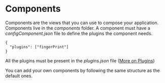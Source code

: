# Components

Components are the views that you can use to compose your application. Components live in the _components_ folder. A component must have a _configComponent.json_ file to define the plugins the component needs.

```
{
  "plugins": ["fingerPrint"]
}
```

All the plugins must be present in the _plugins.json_ file ([More on Plugins]())

You can add your own components by following the same structure as the default ones.